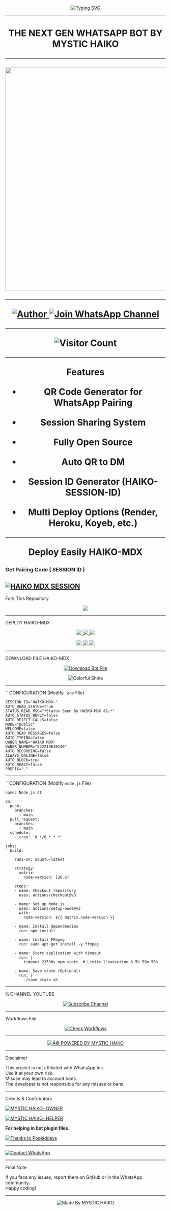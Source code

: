 
<p align="center">
  <a href="https://git.io/typing-svg">
    <img src="https://readme-typing-svg.demolab.com?font=Black+Ops+One&size=100&pause=1000&color=459BF7FF&center=true&vCenter=true&width=1000&height=200&lines=HAIKO-MDX;BY+MYSTIC+HAIKO" alt="Typing SVG" />
  </a>
</p>

---

<h1 align="center">THE NEXT GEN WHATSAPP BOT BY MYSTIC HAIKO 

---

<p align="center">
  <img src="https://files.catbox.moe/pcb7ya.jpg" width="700"/>
</p>

---

<p align="center">
  <a href="https://github.com/Professeur-xd">
    <img title="Author" src="https://img.shields.io/badge/Author-MYSTIC%20HAIKO-ff004d?style=for-the-badge&logo=github&logoColor=white" />
  </a>
  <a href="https://whatsapp.com/channel/0029VbADTgbGzzKPWZ5MC52T">
    <img title="Join WhatsApp Channel" src="https://img.shields.io/badge/Join-WhatsApp%20Channel-25D366?style=for-the-badge&logo=whatsapp&logoColor=white" />
  </a>
</p>

---

<p align="center">
  <img src="https://profile-counter.glitch.me/HAIKO-MDX/count.svg" alt="Visitor Count" />
</p>

---

 Features

- QR Code Generator for WhatsApp Pairing
 
- Session Sharing System
 
- Fully Open Source
 
- Auto QR to DM
 
- Session ID Generator (HAIKO-SESSION-ID)
 
- Multi Deploy Options (Render, Heroku, Koyeb, etc.)

---

Deploy Easily HAIKO-MDX 

### Get Pairing Code ( SESSION ID )


[![HAIKO MDX SESSION](https://img.shields.io/badge/HAIKO%20-MDX%20SESSION-25D366?style=for-the-badge&logo=whatsapp&logoColor=white)](https://haiko-mdx-session.onrender.com)
---

 Fork This Repository

 <p align="center">
  <a href="https://github.com/Professeur-xd/HAIKO-MDX">
    <img src="https://img.shields.io/badge/Fork%20This-Repository-8A2BE2?style=for-the-badge&logo=github&logoColor=white" />
  </a>
</p>

---

 DEPLOY HAIKO-MDX

<p align="center">
  <a href="https://replit.com/Professeur-xd">
    <img src="https://img.shields.io/badge/Deploy%20To%20Replit-FFA500?style=for-the-badge&logo=replit&logoColor=white" />
  </a>
  <a href="https://railway.app/new/template?template=https://github.com/Professeur-xd/HAIKO-MDX">
    <img src="https://img.shields.io/badge/Deploy%20To%20Railway-8B5CF6?style=for-the-badge&logo=railway&logoColor=white" />
  </a>
  <a href="https://render.com/">
    <img src="https://img.shields.io/badge/Deploy%20To%20Render-06B6D4?style=for-the-badge&logo=render&logoColor=white" />
  </a>
</p>

<p align="center">
  <a href="https://dashboard.heroku.com/new?template=https://github.com/Professeur-xd/HAIKO-MDX/tree/main">
    <img src="https://img.shields.io/badge/Deploy-Heroku-FF004D?style=for-the-badge&logo=heroku&logoColor=white" />
  </a>
  <a href="https://host.talkdrove.com/share-bot/82">
    <img src="https://img.shields.io/badge/Deploy-TaikDrove-6971FF?style=for-the-badge&logo=google-cloud&logoColor=white" />
  </a>
  <a href="https://app.koyeb.com/services/deploy?type=git&repository=professeur-xd/HAIKO-MDX&ports=3000">
    <img src="https://img.shields.io/badge/Deploy-Koyeb-FF009D?style=for-the-badge&logo=koyeb&logoColor=white" />
  </a>
</p>

---

 DOWNLOAD FILE HAIKO-MDX

<p align="center">
  <a href="https://github.com/Professeur-xd/HAIKO-MDX/archive/refs/heads/main.zip">
    <img src="https://img.shields.io/badge/Download%20Bot-file-FF009D?style=for-the-badge&logo=github&logoColor=white" alt="Download Bot File" />
  </a>
</p>

<p align="center">
  <img src="https://i.imgur.com/LyHic3i.gif" alt="Colorful Shine" />
</p>

---

¨ CONFIGURATION (Modify `.env` File)

```
SESSION_ID="HAIKO~MDX~"
AUTO_READ_STATUS=true
STATUS_READ_MSG="*Status Seen By HAIKO-MDX âš¡*"
AUTO_STATUS_REPLY=false
AUTO_REJECT_CALLS=false
MODE="public"
WELCOME=false
AUTO_READ_MESSAGES=false
AUTO_TYPING=false
OWNER_NAME="HAIKO MDX"
OWNER_NUMBER="522219610140"
AUTO_RECORDING=false
ALWAYS_ONLINE=false
AUTO_BLOCK=true
AUTO_REACT=false
PREFIX="."
```
---

¨ CONFIGURATION (Modify `node.js` File)

```
name: Node.js CI

on:
  push:
    branches:
      - main
  pull_request:
    branches:
      - main
  schedule:
    - cron: '0 */6 * * *'  

jobs:
  build:

    runs-on: ubuntu-latest

    strategy:
      matrix:
        node-version: [20.x]

    steps:
    - name: Checkout repository
      uses: actions/checkout@v3

    - name: Set up Node.js
      uses: actions/setup-node@v3
      with:
        node-version: ${{ matrix.node-version }}

    - name: Install dependencies
      run: npm install

    - name: Install FFmpeg
      run: sudo apt-get install -y ffmpeg

    - name: Start application with timeout
      run: |
        timeout 21590s npm start  # Limite l'exécution à 5h 59m 50s

    - name: Save state (Optional)
      run: |
        ./save_state.sh
```
---

¼ CHANNEL YOUTUBE

<p align="center">
  <a href="https://youtube.com/@MYSTICHAIKOTECH">
    <img src="https://img.shields.io/badge/Subscribe-MYSTIC HAIKO TECH-red?style=for-the-badge&logo=youtube&logoColor=white" alt="Subscribe Channel" />
  </a>
</p>

---

 Workflows File

<p align="center">
  <a href="https://whatsapp.com/channel/0029VbADTgbGzzKPWZ5MC52T">
    <img src="https://img.shields.io/badge/Check-Workflows-FF004D?style=for-the-badge&logo=whatsapp&logoColor=white" alt="Check Workflows" />
  </a>
</p>

---

<p align="center">
  <a href="https://github.com/Professeur-xd">
    <img alt="Â© POWERED BY MYSTIC HAIKO" src="https://img.shields.io/badge/Â©%20POWERED%20BY-MYSTIC%20HAIKO-ff0000?style=for-the-badge&logo=github" />
  </a>
</p>

---

Disclaimer

This project is not affiliated with WhatsApp Inc.  
Use it at your own risk.  
Misuse may lead to account bans.  
The developer is not responsible for any misuse or bans.

---

 Credits & Contributors

> <a href="https://github.com/Professeur-xd">
  <img alt="MYSTIC HAIKO- OWNER" src="https://img.shields.io/badge/OWNER-âš¡MYSTIC%20HAIKOâš¡-FF0000?style=for-the-badge&logo=github" />
</a>  

> <a href="https://github.com/Professeur-xd">
  <img alt="MYSTIC HAIKO- HELPER" src="https://img.shields.io/badge/HELPER-âš¡MYSTIC%20HAIKOâš¡-00FFC6?style=for-the-badge&logo=github" />
</a>

<p><b>For helping in bot plugin files.</b></p>

<a href="https://github.com/popkiddevs">
  <img alt="Thanks to Popkiddevs" src="https://img.shields.io/badge/Thanks_To-Popkiddevs-blueviolet?style=for-the-badge&logo=github" />
</a>

---

<a href="https://wa.me/522219610140?text=âš¡%20HELLO%20MYSTIC%20HAIKO%20TECH%20âš¡">
  <img alt="Contact WhatsApp" src="https://img.shields.io/badge/DEV-âš¡MYSTIC%20HAIKO%20TECHâš¡-25D366?style=for-the-badge&logo=whatsapp&logoColor=white" />
</a>

---

 Final Note

If you face any issues, report them on GitHub or in the WhatsApp community.  
Happy coding! 

---

<p align="center">
  <img alt="Made By MYSTIC HAIKO" src="https://img.shields.io/badge/Made%20by-MYSTIC%20HAIKO-black?style=for-the-badge&logo=github" />
</p>
